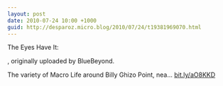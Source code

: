 ```yaml
---
layout: post
date: 2010-07-24 10:00 +1000
guid: http://desparoz.micro.blog/2010/07/24/t19381969070.html
---
```

The Eyes Have It: 

, originally uploaded by BlueBeyond.

The variety of Macro Life around Billy Ghizo Point, nea... [bit.ly/aO8KKD](http://bit.ly/aO8KKD)
